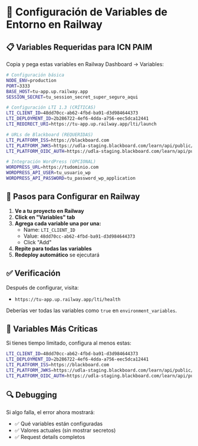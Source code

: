 # 🚀 Configuración de Variables de Entorno en Railway

## 📋 Variables Requeridas para ICN PAIM

Copia y pega estas variables en Railway Dashboard → Variables:

```bash
# Configuración básica
NODE_ENV=production
PORT=3333
BASE_HOST=tu-app.up.railway.app
SESSION_SECRET=tu_session_secret_super_seguro_aqui

# Configuración LTI 1.3 (CRÍTICAS)
LTI_CLIENT_ID=48dd70cc-ab62-4fbd-ba91-d3d984644373
LTI_DEPLOYMENT_ID=2b286722-4ef6-4dda-a756-eec5dca12441
LTI_REDIRECT_URI=https://tu-app.up.railway.app/lti/launch

# URLs de Blackboard (REQUERIDAS)
LTI_PLATFORM_ISS=https://blackboard.com
LTI_PLATFORM_JWKS=https://udla-staging.blackboard.com/learn/api/public/v1/oidc/jwks
LTI_PLATFORM_OIDC_AUTH=https://udla-staging.blackboard.com/learn/api/public/v1/oidc/authorize

# Integración WordPress (OPCIONAL)
WORDPRESS_URL=https://tudominio.com
WORDPRESS_API_USER=tu_usuario_wp
WORDPRESS_API_PASSWORD=tu_password_wp_application
```

## 🔧 Pasos para Configurar en Railway

1. **Ve a tu proyecto en Railway**
2. **Click en "Variables" tab**
3. **Agrega cada variable una por una:**
   - Name: `LTI_CLIENT_ID`
   - Value: `48dd70cc-ab62-4fbd-ba91-d3d984644373`
   - Click "Add"
4. **Repite para todas las variables**
5. **Redeploy automático** se ejecutará

## ✅ Verificación

Después de configurar, visita:
- `https://tu-app.up.railway.app/lti/health`

Deberías ver todas las variables como `true` en `environment_variables`.

## 🚨 Variables Más Críticas

Si tienes tiempo limitado, configura al menos estas:

```bash
LTI_CLIENT_ID=48dd70cc-ab62-4fbd-ba91-d3d984644373
LTI_DEPLOYMENT_ID=2b286722-4ef6-4dda-a756-eec5dca12441
LTI_PLATFORM_ISS=https://blackboard.com
LTI_PLATFORM_JWKS=https://udla-staging.blackboard.com/learn/api/public/v1/oidc/jwks
LTI_PLATFORM_OIDC_AUTH=https://udla-staging.blackboard.com/learn/api/public/v1/oidc/authorize
```

## 🔍 Debugging

Si algo falla, el error ahora mostrará:
- ✅ Qué variables están configuradas
- ✅ Valores actuales (sin mostrar secretos)
- ✅ Request details completos